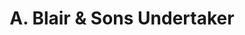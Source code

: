 ---
title: "A. Blair & Sons Undertaker"
url: /campbeltown/a-blair-und-sons-undertaker/
shop: Bestattungen
---